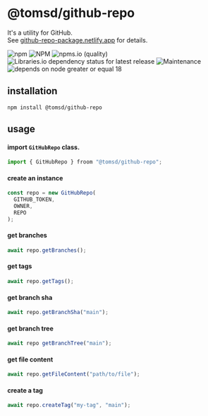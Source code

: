 # @tomsd/github-repo

It's a utility for GitHub.  
See [github-repo-package.netlify.app](https://github-repo-package.netlify.app/) for details.

![npm](https://img.shields.io/npm/v/@tomsd/github-repo)
![NPM](https://img.shields.io/npm/l/@tomsd/github-repo)
![npms.io (quality)](https://img.shields.io/npms-io/quality-score/@tomsd/github-repo)
![Libraries.io dependency status for latest release](https://img.shields.io/librariesio/release/npm/@tomsd/github-repo)
![Maintenance](https://img.shields.io/maintenance/yes/2024)
![depends on node greater or equal 18](https://img.shields.io/badge/node%20>=%2018-informational)


## installation

``` shell
npm install @tomsd/github-repo
```

## usage

#### import `GitHubRepo` class.

``` typescript
import { GitHubRepo } froom "@tomsd/github-repo";
```

#### create an instance

``` typescript
const repo = new GitHubRepo(
  GITHUB_TOKEN,
  OWNER,
  REPO
);
```

#### get branches

``` typescript
await repo.getBranches();
```
#### get tags

``` typescript
await repo.getTags();
```

#### get branch sha

``` typescript
await repo.getBranchSha("main");
```

#### get branch tree

``` typescript
await repo getBranchTree("main");
```

#### get file content

``` typescript
await repo.getFileContent("path/to/file");
```

#### create a tag

``` typescript
await repo.createTag("my-tag", "main");
```
